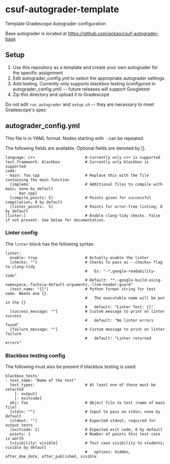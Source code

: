 # csuf-autograder-template

Template Gradescope Autograder configuration

Base autograder is located at https://github.com/ackao/csuf-autograder-base

## Setup

1. Use this repository as a template and create your own autograder for the specific assignment
1. Edit autograder_config.yml to select the appropriate autograder settings
1. Add testing. Currently only supports blackbox testing (configured in autograder_config.yml) -- future releases will support Googletest
1. Zip this directory and upload it to Gradescope

Do not edit `run_autograder` and `setup.sh` -- they are necessary to meet Gradescope's spec

## autograder_config.yml

This file is in YAML format. Nodes starting with `-` can be repeated.

The following fields are available. Optional fields are denoted by [].

```
language: c++                      # Currently only c++ is supported
test_framework: blackbox           # Currently only blackbox is supported
code:
- main: foo.cpp                    # Replace this with the file containing the main function
  [implems:                        # Additional files to compile with main; none by default
    - bar.cpp]
  [compile_points: 5]              # Points given for successful compilation; 0 by default
  [linter_points:  5]              # Points for error-free linting; 0 by default
[linter:]                          # Enable clang-tidy checks. False if not present. See below for documentation.
```
### Linter config

The `linter` block has the following syntax:

```
linter:
  enable: true                     # Actually enable the linter
  [checks: ""]                     # Checks to pass as --checks= flag to clang-tidy
                                   #   Ex: "-*,google-readability-todo"
                                   # Default: "*,-google-build-using-namespace,-fuchsia-default-arguments,-llvm-header-guard"
  [test_name: "{}"]                # Python format string for test name. Needs one {}.
                                   #   The executable name will be put in the {}
                                   #   default: "Linter Test: {}"
  [success_message: ""]            # Custom message to print on linter success
                                   #   default: "No linter errors found"
  [failure_message: ""]            # Custom message to print on linter failure
                                   #   default: "Linter returned errors"
```

### Blackbox testing config
The following must also be present if blackbox testing is used:
```
blackbox_tests:
- test_name: "Name of the test"
  test_types:                      # At least one of these must be selected
    [- output]
    [- exitcode]
  obj: foo                         # Object file to test (name of main file)
  [stdin: ""]                      # Input to pass on stdin; none by default
  [stdout: ""]                     # Expected stdout; required for output tests
  [exitcode: 1]                    # Expected exit code; 0 by default
  points: 1                        # Number of points this test case is worth
  [visibility: visible]            # Test case visibility to students; visible by default
                                   #   options: hidden, after_due_date, after_published, visible
```
